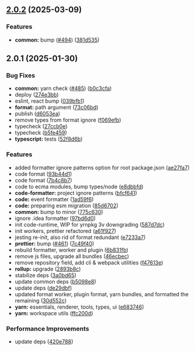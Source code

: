 ## [2.0.2](https://github.com/atls/raijin/compare/@atls/code-format@2.0.1...@atls/code-format@2.0.2) (2025-03-09)

### Features

- **common:** bump ([#494](https://github.com/atls/raijin/issues/494)) ([381d535](https://github.com/atls/raijin/commit/381d5357c2818e157330933edb9256936d251ca3))

## 2.0.1 (2025-01-30)

### Bug Fixes

- **common:** yarn check ([#485](https://github.com/atls/raijin/issues/485)) ([b0c3cfa](https://github.com/atls/raijin/commit/b0c3cfad8f559c55691ca733c7a3a7b3cd00c4d8))
- deploy ([274e3bb](https://github.com/atls/raijin/commit/274e3bb74343a3bae1afbc8fb3947cb62d7f1f89))
- eslint, react bump ([039bfb1](https://github.com/atls/raijin/commit/039bfb1a612167c08b05143ede4781abf5890ab6))
- **format:** path argument ([73c06bd](https://github.com/atls/raijin/commit/73c06bd150584d3c501368d58e3979c3029ad40a))
- publish ([d6053ea](https://github.com/atls/raijin/commit/d6053ea6cf37bdae9764df082a22eb6b8d90cd41))
- remove types from format ignore ([f069efb](https://github.com/atls/raijin/commit/f069efb8a9df28511840f9bf5c6b8d7e9fa95169))
- typecheck ([27ccb0e](https://github.com/atls/raijin/commit/27ccb0ef63898afd00b830952914e060b8dd5593))
- typecheck ([b5fe459](https://github.com/atls/raijin/commit/b5fe459394afd37013f0149e9509b85950726c2b))
- **typescript:** tests ([52f8d6b](https://github.com/atls/raijin/commit/52f8d6b6cd7a99a8c982ea0ceb725fa162481e0d))

### Features

- added formatter ignore patterns option for root package.json ([ae27fa7](https://github.com/atls/raijin/commit/ae27fa7ed4e3f0c83a89d68bf9f299059397245d))
- code format ([93b44d1](https://github.com/atls/raijin/commit/93b44d15bc9cf65e23b20705f9f2d9cd0ff04fc3))
- code format ([7b4c8b7](https://github.com/atls/raijin/commit/7b4c8b7a5f69a2382d2d1cddae8bd0b626d91130))
- code to ecma modules, bump types/node ([e8dbbfd](https://github.com/atls/raijin/commit/e8dbbfd6891ef59fbd40cb978792f5f6b2642f11))
- **code-formatter:** project ignore patterns ([bfcf641](https://github.com/atls/raijin/commit/bfcf641a80f3d0589cb310a6c25e9c09e525e345))
- **code:** event formatter ([1ad59f6](https://github.com/atls/raijin/commit/1ad59f68319bef9800169ba2b5644cb8e182cfe4))
- **code:** preparing esm migration ([85d6702](https://github.com/atls/raijin/commit/85d6702f217df0e0e6e978a98599d1cb1a61f87c))
- **common:** bump to minor ([775c630](https://github.com/atls/raijin/commit/775c630061f91970a65e34afabeea8d029e02176))
- ignore .idea formatter ([97bd6d0](https://github.com/atls/raijin/commit/97bd6d02377b50a4fa4a484918f943ef2b72c81b))
- init code-runtime, WIP for yrnpkg 3v downgrading ([587d7dc](https://github.com/atls/raijin/commit/587d7dc75c6b08c2a4b0a0b4bf380939de83a6c3))
- init workers, prettier refactored ([a61f927](https://github.com/atls/raijin/commit/a61f9279424f03aeb09681c8c6c302913b1f0aaa))
- jesting re-init, also rid of format redundant ([e7233a7](https://github.com/atls/raijin/commit/e7233a7e9633f495e0c2f2e1f684cbd72347a074))
- **prettier:** bump ([#461](https://github.com/atls/raijin/issues/461)) ([7c49f40](https://github.com/atls/raijin/commit/7c49f4077bd2bb7acdde9ea5b3e3be9709c9c6c5))
- rebuild formatter, worker and plugin ([6b831fb](https://github.com/atls/raijin/commit/6b831fb9cdc87b40678e4337bf26e717372b433f))
- remove js files, upgrade all bundles ([46ecbec](https://github.com/atls/raijin/commit/46ecbec27339babc3c0c894b29c544e6c554e7b2))
- remove repository field, add cli & webpack utilities ([f47613e](https://github.com/atls/raijin/commit/f47613e9784e9eea86ed98e712198b000ca5766d))
- **rollup:** upgrade ([2893b8c](https://github.com/atls/raijin/commit/2893b8c493d94d19e1ef65e20700754a76bfaa49))
- stabilize deps ([3a0bd65](https://github.com/atls/raijin/commit/3a0bd65071d207c2cb22cfe05b664d37d5f7a4c9))
- update common deps ([b5098e8](https://github.com/atls/raijin/commit/b5098e843c0153a476c16ae8607ba2b598accb60))
- update deps ([de29dbf](https://github.com/atls/raijin/commit/de29dbffcc0c1b9cf081825987e733352b1761a7))
- updated format worker, plugin format, yarn bundles, and formatted the remaining ([30d552c](https://github.com/atls/raijin/commit/30d552ce0fa8c137730bb9b7a7c270c8f06f9147))
- **yarn:** essentials, renderer, tools, types, ui ([e683746](https://github.com/atls/raijin/commit/e683746e203e1d8486c1f4d92d9d9d8f785f84ee))
- **yarn:** workspace utils ([ffc200d](https://github.com/atls/raijin/commit/ffc200d0f0cf6444fe9053a7f046a5d039f79177))

### Performance Improvements

- update deps ([420e788](https://github.com/atls/raijin/commit/420e78845558ecf40aa2b9a63872118d6a5a4b4a))
